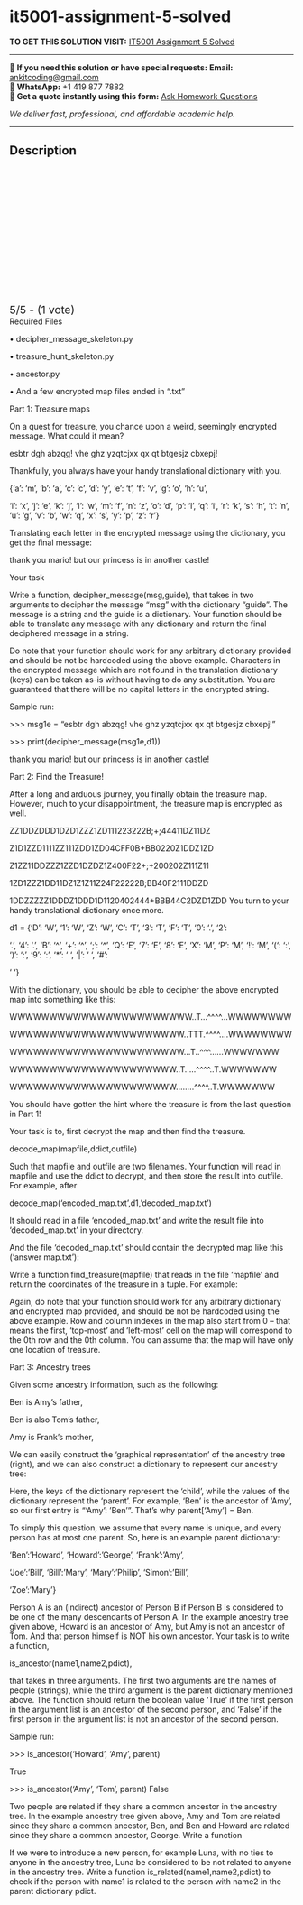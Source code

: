 # it5001-assignment-5-solved
**TO GET THIS SOLUTION VISIT:** [IT5001 Assignment 5 Solved](https://www.ankitcodinghub.com/product/it5001-assignment/)


---

📩 **If you need this solution or have special requests:** **Email:** ankitcoding@gmail.com  
📱 **WhatsApp:** +1 419 877 7882  
📄 **Get a quote instantly using this form:** [Ask Homework Questions](https://www.ankitcodinghub.com/services/ask-homework-questions/)

*We deliver fast, professional, and affordable academic help.*

---

<h2>Description</h2>



<div class="kk-star-ratings kksr-auto kksr-align-center kksr-valign-top" data-payload="{&quot;align&quot;:&quot;center&quot;,&quot;id&quot;:&quot;119242&quot;,&quot;slug&quot;:&quot;default&quot;,&quot;valign&quot;:&quot;top&quot;,&quot;ignore&quot;:&quot;&quot;,&quot;reference&quot;:&quot;auto&quot;,&quot;class&quot;:&quot;&quot;,&quot;count&quot;:&quot;1&quot;,&quot;legendonly&quot;:&quot;&quot;,&quot;readonly&quot;:&quot;&quot;,&quot;score&quot;:&quot;5&quot;,&quot;starsonly&quot;:&quot;&quot;,&quot;best&quot;:&quot;5&quot;,&quot;gap&quot;:&quot;4&quot;,&quot;greet&quot;:&quot;Rate this product&quot;,&quot;legend&quot;:&quot;5\/5 - (1 vote)&quot;,&quot;size&quot;:&quot;24&quot;,&quot;title&quot;:&quot;IT5001  Assignment 5 Solved&quot;,&quot;width&quot;:&quot;138&quot;,&quot;_legend&quot;:&quot;{score}\/{best} - ({count} {votes})&quot;,&quot;font_factor&quot;:&quot;1.25&quot;}">

<div class="kksr-stars">

<div class="kksr-stars-inactive">
            <div class="kksr-star" data-star="1" style="padding-right: 4px">


<div class="kksr-icon" style="width: 24px; height: 24px;"></div>
        </div>
            <div class="kksr-star" data-star="2" style="padding-right: 4px">


<div class="kksr-icon" style="width: 24px; height: 24px;"></div>
        </div>
            <div class="kksr-star" data-star="3" style="padding-right: 4px">


<div class="kksr-icon" style="width: 24px; height: 24px;"></div>
        </div>
            <div class="kksr-star" data-star="4" style="padding-right: 4px">


<div class="kksr-icon" style="width: 24px; height: 24px;"></div>
        </div>
            <div class="kksr-star" data-star="5" style="padding-right: 4px">


<div class="kksr-icon" style="width: 24px; height: 24px;"></div>
        </div>
    </div>

<div class="kksr-stars-active" style="width: 138px;">
            <div class="kksr-star" style="padding-right: 4px">


<div class="kksr-icon" style="width: 24px; height: 24px;"></div>
        </div>
            <div class="kksr-star" style="padding-right: 4px">


<div class="kksr-icon" style="width: 24px; height: 24px;"></div>
        </div>
            <div class="kksr-star" style="padding-right: 4px">


<div class="kksr-icon" style="width: 24px; height: 24px;"></div>
        </div>
            <div class="kksr-star" style="padding-right: 4px">


<div class="kksr-icon" style="width: 24px; height: 24px;"></div>
        </div>
            <div class="kksr-star" style="padding-right: 4px">


<div class="kksr-icon" style="width: 24px; height: 24px;"></div>
        </div>
    </div>
</div>


<div class="kksr-legend" style="font-size: 19.2px;">
            5/5 - (1 vote)    </div>
    </div>
Required Files

• decipher_message_skeleton.py

• treasure_hunt_skeleton.py

• ancestor.py

• And a few encrypted map files ended in “.txt”

Part 1: Treasure maps

On a quest for treasure, you chance upon a weird, seemingly encrypted message. What could it mean?

esbtr dgh abzqg! vhe ghz yzqtcjxx qx qt btgesjz cbxepj!

Thankfully, you always have your handy translational dictionary with you.

{‘a’: ‘m’, ‘b’: ‘a’, ‘c’: ‘c’, ‘d’: ‘y’, ‘e’: ‘t’, ‘f’: ‘v’, ‘g’: ‘o’, ‘h’: ‘u’,

‘i’: ‘x’, ‘j’: ‘e’, ‘k’: ‘j’, ‘l’: ‘w’, ‘m’: ‘f’, ‘n’: ‘z’, ‘o’: ‘d’, ‘p’: ‘l’, ‘q’: ‘i’, ‘r’: ‘k’, ‘s’: ‘h’, ‘t’: ‘n’, ‘u’: ‘g’, ‘v’: ‘b’, ‘w’: ‘q’, ‘x’: ‘s’, ‘y’: ‘p’, ‘z’: ‘r’}

Translating each letter in the encrypted message using the dictionary, you get the final message:

thank you mario! but our princess is in another castle!

Your task

Write a function, decipher_message(msg,guide), that takes in two arguments to decipher the message “msg” with the dictionary “guide”. The message is a string and the guide is a dictionary. Your function should be able to translate any message with any dictionary and return the final deciphered message in a string.

Do note that your function should work for any arbitrary dictionary provided and should be not be hardcoded using the above example. Characters in the encrypted message which are not found in the translation dictionary (keys) can be taken as-is without having to do any substitution. You are guaranteed that there will be no capital letters in the encrypted string.

Sample run:

&gt;&gt;&gt; msg1e = “esbtr dgh abzqg! vhe ghz yzqtcjxx qx qt btgesjz cbxepj!”

&gt;&gt;&gt; print(decipher_message(msg1e,d1))

thank you mario! but our princess is in another castle!

Part 2: Find the Treasure!

After a long and arduous journey, you finally obtain the treasure map. However, much to your disappointment, the treasure map is encrypted as well.

ZZ1DDZDDD1DZD1ZZZ1ZD111223222B;+;44411DZ11DZ

Z1D1ZZD1111ZZ111ZDD1ZD04CFF0B+BB0220Z1DDZ1ZD

Z1ZZ11DDZZZ1ZZD1DZDZ1Z400F22+;+200202Z111Z11

1ZD1ZZZ1DD11DZ1Z1Z11Z24F22222B;BB40F2111DDZD

1DDZZZZZ1DDDZ1DDD1D1120402444+BBB44C2DZD1ZDD You turn to your handy translational dictionary once more.

d1 = {‘D’: ‘W’, ‘1’: ‘W’, ‘Z’: ‘W’, ‘C’: ‘T’, ‘3’: ‘T’, ‘F’: ‘T’, ‘0’: ‘.’, ‘2’:

‘.’, ‘4’: ‘.’, ‘B’: ‘^’, ‘+’: ‘^’, ‘;’: ‘^’, ‘Q’: ‘E’, ‘7’: ‘E’, ‘8’: ‘E’, ‘X’: ‘M’, ‘P’: ‘M’, ‘!’: ‘M’, ‘(‘: ‘:’, ‘)’: ‘:’, ‘9’: ‘:’, ‘*’: ‘ ‘, ‘|’: ‘ ‘, ‘#’:

‘ ‘}

With the dictionary, you should be able to decipher the above encrypted map into something like this:

WWWWWWWWWWWWWWWWWWWWWWW..T…^^^^…WWWWWWWW

WWWWWWWWWWWWWWWWWWWWWW..TTT.^^^^….WWWWWWWW

WWWWWWWWWWWWWWWWWWWWWW…T..^^^……WWWWWWW

WWWWWWWWWWWWWWWWWWWWW..T…..^^^^..T.WWWWWWW

WWWWWWWWWWWWWWWWWWWWW……..^^^^..T.WWWWWWW

You should have gotten the hint where the treasure is from the last question in Part 1!

Your task is to, first decrypt the map and then find the treasure.

decode_map(mapfile,ddict,outfile)

Such that mapfile and outfile are two filenames. Your function will read in mapfile and use the ddict to decrypt, and then store the result into outfile. For example, after

decode_map(‘encoded_map.txt’,d1,’decoded_map.txt’)

It should read in a file ‘encoded_map.txt’ and write the result file into ‘decoded_map.txt’ in your directory.

And the file ‘decoded_map.txt’ should contain the decrypted map like this (‘answer map.txt’):

Write a function find_treasure(mapfile) that reads in the file ‘mapfile’ and return the coordinates of the treasure in a tuple. For example:

Again, do note that your function should work for any arbitrary dictionary and encrypted map provided, and should be not be hardcoded using the above example. Row and column indexes in the map also start from 0 – that means the first, ‘top-most’ and ‘left-most’ cell on the map will correspond to the 0th row and the 0th column. You can assume that the map will have only one location of treasure.

Part 3: Ancestry trees

Given some ancestry information, such as the following:

Ben is Amy’s father,

Ben is also Tom’s father,

Amy is Frank’s mother,

We can easily construct the ‘graphical representation’ of the ancestry tree (right), and we can also construct a dictionary to represent our ancestry tree:

Here, the keys of the dictionary represent the ‘child’, while the values of the dictionary represent the ‘parent’. For example, ‘Ben’ is the ancestor of ‘Amy’, so our first entry is “‘Amy’: ’Ben’”. That’s why parent[‘Amy’] = Ben.

To simply this question, we assume that every name is unique, and every person has at most one parent. So, here is an example parent dictionary:

‘Ben’:’Howard’, ‘Howard’:’George’, ‘Frank’:’Amy’,

‘Joe’:’Bill’, ‘Bill’:’Mary’, ‘Mary’:’Philip’, ‘Simon’:’Bill’,

‘Zoe’:’Mary’}

Person A is an (indirect) ancestor of Person B if Person B is considered to be one of the many descendants of Person A. In the example ancestry tree given above, Howard is an ancestor of Amy, but Amy is not an ancestor of Tom. And that person himself is NOT his own ancestor. Your task is to write a function,

is_ancestor(name1,name2,pdict),

that takes in three arguments. The first two arguments are the names of people (strings), while the third argument is the parent dictionary mentioned above. The function should return the boolean value ‘True’ if the first person in the argument list is an ancestor of the second person, and ‘False’ if the first person in the argument list is not an ancestor of the second person.

Sample run:

&gt;&gt;&gt; is_ancestor(‘Howard’, ‘Amy’, parent)

True

&gt;&gt;&gt; is_ancestor(‘Amy’, ‘Tom’, parent) False

Two people are related if they share a common ancestor in the ancestry tree. In the example ancestry tree given above, Amy and Tom are related since they share a common ancestor, Ben, and Ben and Howard are related since they share a common ancestor, George. Write a function

If we were to introduce a new person, for example Luna, with no ties to anyone in the ancestry tree, Luna be considered to be not related to anyone in the ancestry tree. Write a function is_related(name1,name2,pdict) to check if the person with name1 is related to the person with name2 in the parent dictionary pdict.
